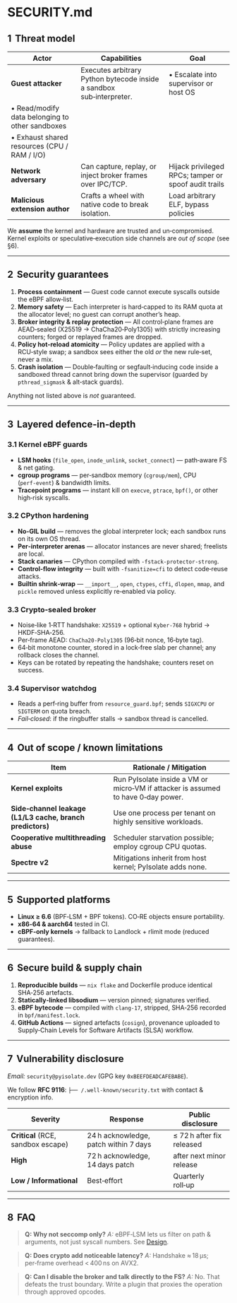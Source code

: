 # SECURITY.md

## 1  Threat model

| Actor                                           | Capabilities                                                         | Goal                                                 |
| ----------------------------------------------- | -------------------------------------------------------------------- | ---------------------------------------------------- |
| **Guest attacker**                              | Executes arbitrary Python bytecode inside a sandbox sub‑interpreter. | • Escalate into supervisor or host OS                |
| • Read/modify data belonging to other sandboxes |                                                                      |                                                      |
| • Exhaust shared resources (CPU / RAM / I/O)    |                                                                      |                                                      |
| **Network adversary**                           | Can capture, replay, or inject broker frames over IPC/TCP.           | Hijack privileged RPCs; tamper or spoof audit trails |
| **Malicious extension author**                  | Crafts a wheel with native code to break isolation.                  | Load arbitrary ELF, bypass policies                  |

We **assume** the kernel and hardware are trusted and un‑compromised.  Kernel exploits or speculative‑execution side channels are *out of scope* (see §6).

---

## 2  Security guarantees

1. **Process containment** — Guest code cannot execute syscalls outside the eBPF allow‑list.
2. **Memory safety** — Each interpreter is hard‑capped to its RAM quota at the allocator level; no guest can corrupt another’s heap.
3. **Broker integrity & replay protection** — All control‑plane frames are AEAD‑sealed (X25519 → ChaCha20‑Poly1305) with strictly increasing counters; forged or replayed frames are dropped.
4. **Policy hot‑reload atomicity** — Policy updates are applied with a RCU‑style swap; a sandbox sees either the old *or* the new rule‑set, never a mix.
5. **Crash isolation** — Double‑faulting or segfault‑inducing code inside a sandboxed thread cannot bring down the supervisor (guarded by `pthread_sigmask` & alt‑stack guards).

Anything not listed above is *not* guaranteed.

---

## 3  Layered defence‑in‑depth

### 3.1 Kernel eBPF guards

* **LSM hooks** (`file_open`, `inode_unlink`, `socket_connect`) — path‑aware FS & net gating.
* **cgroup programs** — per‑sandbox memory (`cgroup/mem`), CPU (`perf‑event`) & bandwidth limits.
* **Tracepoint programs** — instant kill on `execve`, `ptrace`, `bpf()`, or other high‑risk syscalls.

### 3.2 CPython hardening

* **No‑GIL build** — removes the global interpreter lock; each sandbox runs on its own OS thread.
* **Per‑interpreter arenas** — allocator instances are never shared; freelists are local.
* **Stack canaries** — CPython compiled with `-fstack-protector-strong`.
* **Control‑flow integrity** — built with `-fsanitize=cfi` to detect code‑reuse attacks.
* **Builtin shrink‑wrap** — `__import__`, `open`, `ctypes`, `cffi`, `dlopen`, `mmap`, and `pickle` removed unless explicitly re‑enabled via policy.

### 3.3 Crypto‑sealed broker

* Noise‑like 1‑RTT handshake: `X25519` + optional `Kyber‑768` hybrid → HKDF‑SHA‑256.
* Per‑frame AEAD: `ChaCha20‑Poly1305` (96‑bit nonce, 16‑byte tag).
* 64‑bit monotone counter, stored in a lock‑free slab per channel; any rollback closes the channel.
* Keys can be rotated by repeating the handshake; counters reset on success.

### 3.4 Supervisor watchdog

* Reads a perf‑ring buffer from `resource_guard.bpf`; sends `SIGXCPU` or `SIGTERM` on quota breach.
* *Fail‑closed*: if the ringbuffer stalls → sandbox thread is cancelled.

---

## 4  Out of scope / known limitations

| Item                                                      | Rationale / Mitigation                                                            |
| --------------------------------------------------------- | --------------------------------------------------------------------------------- |
| **Kernel exploits**                                       | Run PyIsolate inside a VM or micro‑VM if attacker is assumed to have 0‑day power. |
| **Side‑channel leakage (L1/L3 cache, branch predictors)** | Use one process per tenant on highly sensitive workloads.                         |
| **Cooperative multithreading abuse**                      | Scheduler starvation possible; employ cgroup CPU quotas.                          |
| **Spectre v2**                                            | Mitigations inherit from host kernel; PyIsolate adds none.                        |

---

## 5  Supported platforms

* **Linux ≥ 6.6** (BPF‑LSM + BPF tokens).  CO‑RE objects ensure portability.
* **x86‑64 & aarch64** tested in CI.
* **cBPF‑only kernels** → fallback to Landlock + rlimit mode (reduced guarantees).

---

## 6  Secure build & supply chain

1. **Reproducible builds** — `nix flake` and Dockerfile produce identical SHA‑256 artefacts.
2. **Statically‑linked libsodium** — version pinned; signatures verified.
3. **eBPF bytecode** — compiled with `clang‑17`, stripped, SHA‑256 recorded in `bpf/manifest.lock`.
4. **GitHub Actions** — signed artefacts (`cosign`), provenance uploaded to Supply‑Chain Levels for Software Artifacts (SLSA) workflow.

---

## 7  Vulnerability disclosure

*Email:* `security@pyisolate.dev`  (GPG key `0xBEEFDEADCAFEBABE`).

We follow **RFC 9116**:
`├── /.well‑known/security.txt` with contact & encryption info.

| Severity                           | Response                              | Public disclosure         |
| ---------------------------------- | ------------------------------------- | ------------------------- |
| **Critical** (RCE, sandbox escape) | 24 h acknowledge, patch within 7 days | ≤ 72 h after fix released |
| **High**                           | 72 h acknowledge, 14 days patch       | after next minor release  |
| **Low / Informational**            | Best‑effort                           | Quarterly roll‑up         |

---

## 8  FAQ

> **Q: Why not seccomp only?**
> *A:* eBPF‑LSM lets us filter on path & arguments, not just syscall numbers.  See [Design](README.md#security‑model).

> **Q: Does crypto add noticeable latency?**
> *A:* Handshake ≈ 18 µs; per‑frame overhead < 400 ns on AVX2.

> **Q: Can I disable the broker and talk directly to the FS?**
> *A:* No. That defeats the trust boundary. Write a plugin that proxies the operation through approved opcodes.
